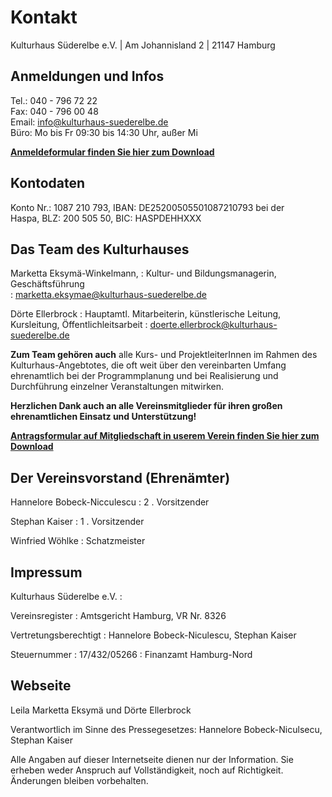 # Kontakt

Kulturhaus Süderelbe e.V. | Am Johannisland 2 | 21147 Hamburg

## Anmeldungen und Infos

Tel.: 040 - 796 72 22  
Fax: 040 - 796 00 48  
Email: <info@kulturhaus-suederelbe.de>  
Büro: Mo bis Fr 09:30 bis 14:30 Uhr, außer Mi

[**Anmeldeformular finden Sie hier zum
Download**](/downloads/Kursanm_14.pdf)

## Kontodaten

Konto Nr.: 1087 210 793, IBAN: DE25200505501087210793 bei der  
Haspa, BLZ: 200 505 50, BIC: HASPDEHHXXX

## Das Team des Kulturhauses

Marketta Eksymä-Winkelmann, 
:   Kultur- und Bildungsmanagerin, Geschäftsführung  
:   <marketta.eksymae@kulturhaus-suederelbe.de>

Dörte Ellerbrock
:   Hauptamtl. Mitarbeiterin, künstlerische Leitung, Kursleitung,
    Öffentlichleitsarbeit
:   <doerte.ellerbrock@kulturhaus-suederelbe.de>

**Zum Team gehören auch** alle Kurs- und ProjektleiterInnen im Rahmen
des Kulturhaus-Angebtotes, die oft weit über den vereinbarten Umfang
ehrenamtlich bei der Programmplanung und bei Realisierung und
Durchführung einzelner Veranstaltungen mitwirken.

**Herzlichen Dank auch an alle Vereinsmitglieder für ihren großen
ehrenamtlichen Einsatz und Unterstützung!**

[**Antragsformular auf Mitgliedschaft in userem Verein finden Sie hier
zum Download**](/downloads/Beitritserkl$C3$A4rung_Einz_aktuell.pdf)

## Der Vereinsvorstand (Ehrenämter)

Hannelore Bobeck-Nicculescu
:   2 . Vorsitzender

Stephan Kaiser
:   1 . Vorsitzender

Winfried Wöhlke
:   Schatzmeister

## Impressum

Kulturhaus Süderelbe e.V.
:   

Vereinsregister
:   Amtsgericht Hamburg, VR Nr. 8326

Vertretungsberechtigt
:   Hannelore Bobeck-Niculescu, Stephan Kaiser

Steuernummer
:   17/432/05266
:   Finanzamt Hamburg-Nord

## Webseite

Leila Marketta Eksymä und Dörte Ellerbrock

Verantwortlich im Sinne des Pressegesetzes: Hannelore Bobeck-Niculsecu,
Stephan Kaiser

Alle Angaben auf dieser Internetseite dienen nur der Information. Sie
erheben weder Anspruch auf Vollständigkeit, noch auf Richtigkeit.
Änderungen bleiben vorbehalten.
